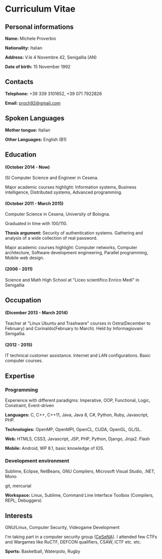 # Curriculum Vitae

## Personal informations
**Name:** Michele Proverbio

**Nationality:** Italian

**Address:** V.le 4 Novembre 42, Senigallia (AN)

**Date of birth:** 15 November 1992

## Contacts
**Telephone:** +39 339 3101652, +39 071 7922826

**Email:** proch92@gmail.com

## Spoken Languages
**Mother tongue:** Italian

**Other Languages:** English (B1)

## Education
#### (October 2014 - Now)

ISI Computer Science and Engineer in Cesena. 

Major academic courses highlight: Information systems, Business intelligence, Distributed systems, Advanced programming.

#### (October 2011 - March 2015)

Computer Science in Cesena, University of Bologna.

Graduated in time with 100/110.

**Thesis argument:** Security of authentication systems. Gathering and analysis of a wide collection of real password.

Major academic courses highlight: Computer networks, Computer architecture, Software development engineering, Parallel programming, Mobile web design.

#### (2006 - 2011)

Science and Math High School at "Liceo scientifico Enrico Medi" in Senigallia

## Occupation
#### (Dicember 2013 - March 2014)

Teacher at "Linux Ubuntu and Trashware" courses in Ostra(December to February) and Corinaldo(February to March).
Held by Informagiovani Senigallia.

#### (2012 - 2015)

IT technical customer assistance. Internet and LAN configurations. Basic computer courses.

## Expertise
### Programming
Experience with different paradigms: Imperative, OOP, Functional, Logic, Constraint, Event-driven

**Languages:** C, C++, C++11, Java, Java 8, C#, Python, Ruby, Javascript, PHP.

**Technologies:** OpenMP, OpenMPI, OpenCL, CUDA, OpenGL, GL/SL.

**Web:** HTML5, CSS3, Javascript, JSP, PHP, Python, Django, Jinja2. Flash

**Mobile:** Android, WP 8.1, basic knowledge of IOS.

### Development environment
Sublime, Eclipse, NetBeans, GNU Compilers, Microsoft Visual Studio, .NET, Mono

git, mercurial

**Workspace:** Linux, Sublime, Command Line Interface Toolbox (Compilers, REPL, Debuggers)

## Interests
GNU/Linux, Computer Security, Videogame Development

I'm taking part in a computer security group ([CeSeNA](https://ing2.site.whatever.com)). I attended few CTFs and Wargames like RuCTF, DEFCON qualifiers, CSAW, iCTF etc. etc.

**Sports:** Basketball, Waterpolo, Rugby